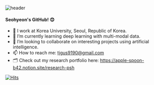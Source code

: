 ![header](https://capsule-render.vercel.app/api?type=waving&color=auto&height=300&section=header&text=Hello%20I'm%20Seo-hyeon%20Park!🙋‍♀️&fontSize=30%&animation=twinkling)

#### Seohyeon's GitHub! :blush:
- 🔭 I work at Korea University, Seoul, Republic of Korea. 
- 🌱 I’m currently learning deep learning with multi-modal data.
- 👯 I’m looking to collaborate on interesting projects using artificial intelligence.
- 📫 How to reach me: [tjgus9190@gmail.com](mailto:tjgus9190@gmail.com)
- 🗂️ Check out my research portfolio here: https://apple-spoon-b42.notion.site/research-psh



[![Hits](https://hits.seeyoufarm.com/api/count/incr/badge.svg?url=https%3A%2F%2Fgithub.com%2Fseohyeoning&count_bg=%2379C83D&title_bg=%23555555&icon=&icon_color=%23E7E7E7&title=hits&edge_flat=false)](https://hits.seeyoufarm.com)

<!--

  
[![Top Langs](https://github-readme-stats.vercel.app/api/top-langs/?username=seohyeoning&show_icons=true&count_private=true&theme=radical)](https://github.com/anuraghazra/github-readme-stats)
![Seohyeon's GitHub stats](https://github-readme-stats.vercel.app/api?username=seohyeoning&hide=contribs,prs&show_icons=true&theme=radical) 


Language: Python, Java, Shell script
IDE: Matlab, visual studio code, android studio, catia
DevOps: Docker, git, linux

https://img.shields.io/badge/<Visual%20Studio%20Code>-<색>?logo=<로고>
https://img.shields.io/badge/<GitHub>-<색>?logo=<로고>
https://img.shields.io/badge/<텍스트>-<색>?logo=<로고>

<div style="display: flex; align-items: flex-start;"><img src="https://techstack-generator.vercel.app/docker-icon.svg" alt="icon" width="65" height="65" /></div><div style="display: flex; align-items: flex-start;"><img src="https://techstack-generator.vercel.app/github-icon.svg" alt="icon" width="65" height="65" /></div><div style="display: flex; align-items: flex-start;"><img src="https://techstack-generator.vercel.app/python-icon.svg" alt="icon" width="65" height="65" /></div>


<!--



**seohyeoning/seohyeoning** is a ✨ _special_ ✨ repository because its `README.md` (this file) appears on your GitHub profile.

Here are some ideas to get you started:

- 🔭 I’m currently working on ...
- 🌱 I’m currently learning ...
- 👯 I’m looking to collaborate on ...
- 🤔 I’m looking for help with ...
- 💬 Ask me about ...
- 📫 How to reach me: ...
- 😄 Pronouns: ...
- ⚡ Fun fact: ...
-->
